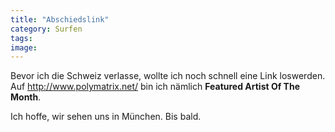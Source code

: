 ```yaml
---
title: "Abschiedslink"
category: Surfen
tags: 
image: 
---
```


Bevor ich die Schweiz verlasse, wollte ich noch schnell eine Link loswerden. Auf <http://www.polymatrix.net/> bin ich nämlich **Featured Artist Of The Month**.  

  

Ich hoffe, wir sehen uns in München. Bis bald.